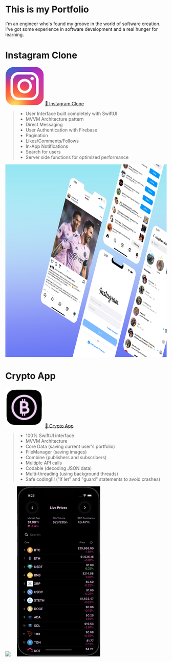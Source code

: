 # This is my Portfolio

I'm an engineer who's found my groove in the world of software creation. 
I've got some experience in software development and a real hunger for learning.

# Instagram Clone

<img class="logo" src="assets/instagram-logo.png" width="120">
<a href="https://github.com/luisValdess/instagram-clone">🔗 Instagram Clone</a>
<br>
 
> - User Interface built completely with SwiftUI
> - MVVM Architecture pattern
> - Direct Messaging  
> - User Authentication with Firebase       
> - Pagination
> - Likes/Comments/Follows                  
> - In-App Notifications                 
> - Search for users
> - Server side functions for optimized performance

<img src="assets/instagram-clone.png" width="1024" height="600">

# Crypto App

<img class="logo" src="assets/crypto-logo.png" width="120">
<a href="https://github.com/luisValdess/CryptoApp">🔗 Crypto App</a>
<br>

> - 100% SwiftUI interface
> - MVVM Architecture
> - Core Data (saving current user's portfolio)
> - FileManager (saving images)
> - Combine (publishers and subscribers)       
> - Multiple API calls
> - Codable (decoding JSON data)                  
> - Multi-threading (using background threads)
> - Safe coding!!! ("if let" and "guard" statements to avoid crashes)

<img src="assets/crypto-video.gif" width="260" speed="150"/>&nbsp;&nbsp;&nbsp;&nbsp;&nbsp;<img src="assets/crypto-darkmode.png" width="260">

